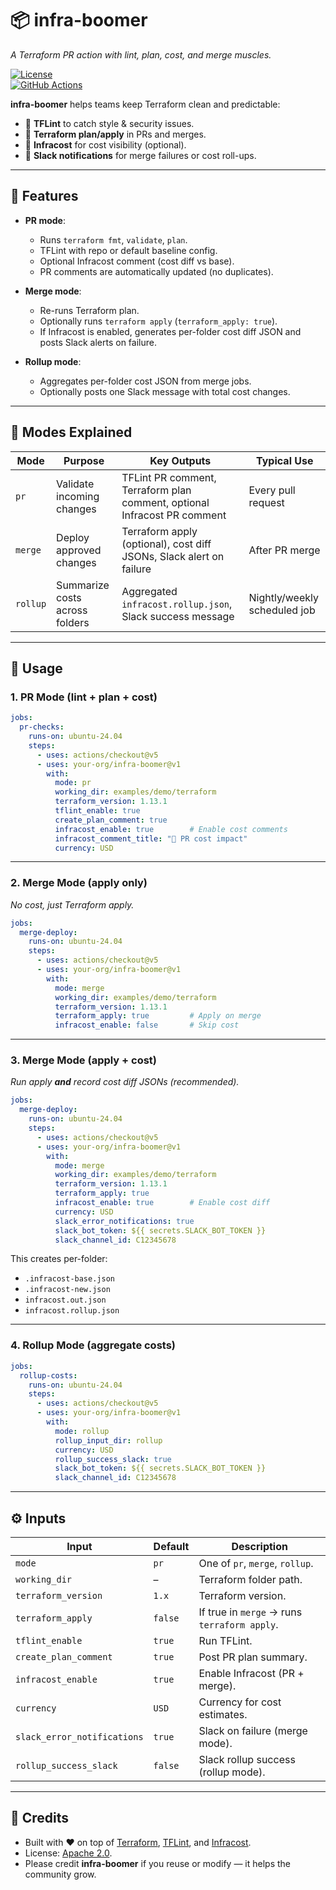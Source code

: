# 📦 infra-boomer  
_A Terraform PR action with lint, plan, cost, and merge muscles._  

[![License](https://img.shields.io/badge/license-Apache--2.0-green)](./LICENSE)  
[![GitHub Actions](https://img.shields.io/badge/GitHub-Actions-blue)](#)  

**infra-boomer** helps teams keep Terraform clean and predictable:  
- 🧹 **TFLint** to catch style & security issues.  
- 🚀 **Terraform plan/apply** in PRs and merges.  
- 💸 **Infracost** for cost visibility (optional).  
- 📣 **Slack notifications** for merge failures or cost roll-ups.  

---

## 🔧 Features  

- **PR mode**:  
  - Runs `terraform fmt`, `validate`, `plan`.  
  - TFLint with repo or default baseline config.  
  - Optional Infracost comment (cost diff vs base).  
  - PR comments are automatically updated (no duplicates).  

- **Merge mode**:  
  - Re-runs Terraform plan.  
  - Optionally runs `terraform apply` (`terraform_apply: true`).  
  - If Infracost is enabled, generates per-folder cost diff JSON and posts Slack alerts on failure.  

- **Rollup mode**:  
  - Aggregates per-folder cost JSON from merge jobs.  
  - Optionally posts one Slack message with total cost changes.  

---

## 📂 Modes Explained  

| Mode    | Purpose | Key Outputs | Typical Use |
|---------|---------|-------------|-------------|
| `pr`    | Validate incoming changes | TFLint PR comment, Terraform plan comment, optional Infracost PR comment | Every pull request |
| `merge` | Deploy approved changes | Terraform apply (optional), cost diff JSONs, Slack alert on failure | After PR merge |
| `rollup`| Summarize costs across folders | Aggregated `infracost.rollup.json`, Slack success message | Nightly/weekly scheduled job |

---

## 🚀 Usage  

### 1. PR Mode (lint + plan + cost)  

```yaml
jobs:
  pr-checks:
    runs-on: ubuntu-24.04
    steps:
      - uses: actions/checkout@v5
      - uses: your-org/infra-boomer@v1
        with:
          mode: pr
          working_dir: examples/demo/terraform
          terraform_version: 1.13.1
          tflint_enable: true
          create_plan_comment: true
          infracost_enable: true        # Enable cost comments
          infracost_comment_title: "💸 PR cost impact"
          currency: USD
```

---

### 2. Merge Mode (apply only)  

_No cost, just Terraform apply._  

```yaml
jobs:
  merge-deploy:
    runs-on: ubuntu-24.04
    steps:
      - uses: actions/checkout@v5
      - uses: your-org/infra-boomer@v1
        with:
          mode: merge
          working_dir: examples/demo/terraform
          terraform_version: 1.13.1
          terraform_apply: true         # Apply on merge
          infracost_enable: false       # Skip cost
```

---

### 3. Merge Mode (apply + cost)  

_Run apply **and** record cost diff JSONs (recommended)._  

```yaml
jobs:
  merge-deploy:
    runs-on: ubuntu-24.04
    steps:
      - uses: actions/checkout@v5
      - uses: your-org/infra-boomer@v1
        with:
          mode: merge
          working_dir: examples/demo/terraform
          terraform_version: 1.13.1
          terraform_apply: true
          infracost_enable: true        # Enable cost diff
          currency: USD
          slack_error_notifications: true
          slack_bot_token: ${{ secrets.SLACK_BOT_TOKEN }}
          slack_channel_id: C12345678
```

This creates per-folder:  
- `.infracost-base.json`  
- `.infracost-new.json`  
- `infracost.out.json`  
- `infracost.rollup.json`  

---

### 4. Rollup Mode (aggregate costs)  

```yaml
jobs:
  rollup-costs:
    runs-on: ubuntu-24.04
    steps:
      - uses: actions/checkout@v5
      - uses: your-org/infra-boomer@v1
        with:
          mode: rollup
          rollup_input_dir: rollup
          currency: USD
          rollup_success_slack: true
          slack_bot_token: ${{ secrets.SLACK_BOT_TOKEN }}
          slack_channel_id: C12345678
```

---

## ⚙️ Inputs  

| Input | Default | Description |
|-------|---------|-------------|
| `mode` | `pr` | One of `pr`, `merge`, `rollup`. |
| `working_dir` | – | Terraform folder path. |
| `terraform_version` | `1.x` | Terraform version. |
| `terraform_apply` | `false` | If true in `merge` → runs `terraform apply`. |
| `tflint_enable` | `true` | Run TFLint. |
| `create_plan_comment` | `true` | Post PR plan summary. |
| `infracost_enable` | `true` | Enable Infracost (PR + merge). |
| `currency` | `USD` | Currency for cost estimates. |
| `slack_error_notifications` | `true` | Slack on failure (merge mode). |
| `rollup_success_slack` | `false` | Slack rollup success (rollup mode). |

---

## 🙌 Credits  

- Built with ❤️ on top of [Terraform](https://www.terraform.io/), [TFLint](https://github.com/terraform-linters/tflint), and [Infracost](https://www.infracost.io/).  
- License: [Apache 2.0](./LICENSE).  
- Please credit **infra-boomer** if you reuse or modify — it helps the community grow.  
